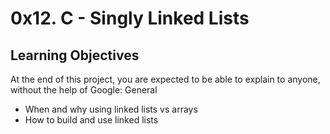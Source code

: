# 0x12. C - Singly Linked Lists

## Learning Objectives

At the end of this project, you are expected to be able to explain to anyone, without the help of Google:
General

* When and why using linked lists vs arrays
* How to build and use linked lists
